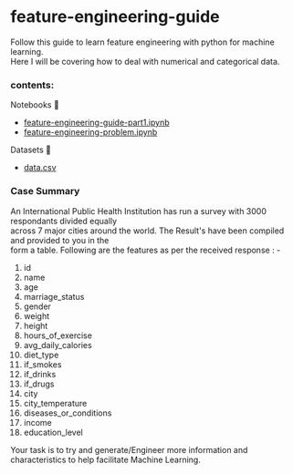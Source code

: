 # feature-engineering-guide
Follow this guide to learn feature engineering with python for machine learning. \
Here I will be covering how to deal with numerical and categorical data.

### **contents:** 
Notebooks 📕
- [feature-engineering-guide-part1.ipynb](https://github.com/git-GB/feature-engineering-guide/blob/main/feature-engineering-guide-part1.ipynb)
- [feature-engineering-problem.ipynb](https://github.com/git-GB/feature-engineering-guide/blob/main/feature-engineering-problem.ipynb)

Datasets 📁
- [data.csv](https://github.com/git-GB/feature-engineering-guide/blob/main/datasets/data.csv)

### Case Summary
An International Public Health Institution has run a survey with 3000 respondants divided equally \
across 7 major cities around the world. The Result's have been compiled and provided to you in the \
form a table. Following are the features as per the received response : - 

1. id	
2. name	
3. age	
4. marriage_status	
5. gender	
6. weight	
7. height
8. hours_of_exercise	
9. avg_daily_calories	
10. diet_type	
11. if_smokes	
12. if_drinks	
13. if_drugs	
14. city	
15. city_temperature	
16. diseases_or_conditions	
17. income	
18. education_level

Your task is to try and generate/Engineer more information and characteristics to help facilitate Machine Learning.


